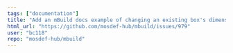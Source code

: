 ```yaml
---
tags: ["documentation"]
title: "Add an mBuild docs example of changing an existing box's dimensions and angles for the new mbuild.Box's structure."
html_url: "https://github.com/mosdef-hub/mbuild/issues/979"
user: "bc118"
repo: "mosdef-hub/mbuild"
---
```


